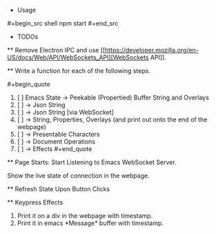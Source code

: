 * Usage

#+begin_src shell
npm start
#+end_src

* TODOs

** Remove Electron IPC and use [[https://developer.mozilla.org/en-US/docs/Web/API/WebSockets_API][WebSockets API]].

** Write a function for each of the following steps.

#+begin_quote
1. [ ] Emacs State -> Peekable (Propertied) Buffer String and Overlays
2. [ ]             -> Json String
3. [ ]             -> Json String [via WebSocket]
4. [ ]             -> String, Properties, Overlays (and print out onto the end of the webpage)
5. [ ]             -> Presentable Characters
6. [ ]             -> Document Operations
7. [ ]             -> Effects
#+end_quote

** Page Starts: Start Listening to Emacs WebSocket Server.

Show the live state of connection in the webpage.

** Refresh State Upon Button Clicks

** Keypress Effects

1. Print it on a div in the webpage with timestamp.
2. Print it in emacs \*Message\* buffer with timestamp.
